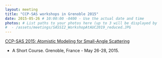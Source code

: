 ```yaml
---
layout: meeting
title: "CCP-SAS workshops in Grenoble 2015"
date: 2015-05-26 # 10:00:00 -0400 - Use the actual date and time
photos: # List paths to your photos here (up to 3 will be displayed by the layout)
#  - /assets/meetings/SASSI2_WorkshopAtAUC2019_reduced.JPG
---
```


[CCP-SAS 2015: Atomistic Modeling for Small-Angle Scattering](http://www.ill.eu/press-and-news/events/ccp-sas-2015)
- A Short Course. Grenoble, France - May 26-28, 2015.
